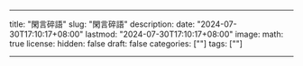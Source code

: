 ---

title: "閑言碎語"
slug: "閑言碎語"
description: 
date: "2024-07-30T17:10:17+08:00"
lastmod: "2024-07-30T17:10:17+08:00"
image: 
math: true
license: 
hidden: false
draft: false 
categories: [""]
tags: [""]

---
